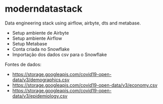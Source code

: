 # moderndatastack
Data engineering stack using airflow, airbyte, dts and metabase.

 - Setup ambiente de Airbyte
 - Setup ambiente Airflow
 - Setup Metabase
 - Conta criada no Snowflake
 - Importação dos dados csv para o Snowflake





Fontes de dados:
 - https://storage.googleapis.com/covid19-open-data/v3/demographics.csv
 - https://storage.googleapis.com/covid19-open-data/v3/economy.csv
 - https://storage.googleapis.com/covid19-open-data/v3/epidemiology.csv
